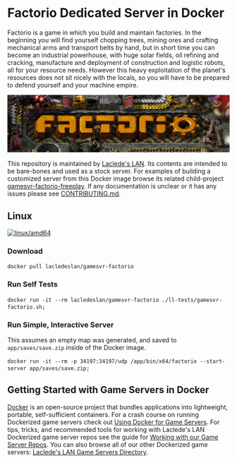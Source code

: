 # Factorio Dedicated Server in Docker

Factorio is a game in which you build and maintain factories. In the beginning you will find yourself chopping trees, mining ores and crafting mechanical arms and transport belts by hand, but in short time you can become an industrial powerhouse, with huge solar fields, oil refining and cracking, manufacture and deployment of construction and logistic robots, all for your resource needs. However this heavy exploitation of the planet's resources does not sit nicely with the locals, so you will have to be prepared to defend yourself and your machine empire.

![Factorio Dedicated Server in Docker](https://raw.githubusercontent.com/LacledesLAN/gamesvr-factorio/main/.misc/banner-gamesvr-factorio.jpg)

This repository is maintained by [Laclede's LAN](https://lacledeslan.com). Its contents are intended to be bare-bones and used as a stock server. For examples of building a customized server from this Docker image browse its related child-project [gamesvr-factorio-freeplay](https://github.com/LacledesLAN/gamesvr-factorio-freeplay). If any documentation is unclear or it has any issues please see [CONTRIBUTING.md](./CONTRIBUTING.md).

## Linux

[![linux/amd64](https://github.com/LacledesLAN/gamesvr-factorio/actions/workflows/build-linux-image.yml/badge.svg?branch=main)](https://github.com/LacledesLAN/gamesvr-factorio/actions/workflows/build-linux-image.yml)

### Download

```shell
docker pull lacledeslan/gamesvr-factorio
```

### Run Self Tests

```shell
docker run -it --rm lacledeslan/gamesvr-factorio ./ll-tests/gamesvr-factorio.sh;
```

### Run Simple, Interactive Server

This assumes an empty map was generated, and saved to `app/saves/save.zip` inside of the Docker image.

```shell
docker run -it --rm -p 34197:34197/udp /app/bin/x64/factorio --start-server app/saves/save.zip;
```

## Getting Started with Game Servers in Docker

[Docker](https://docs.docker.com/) is an open-source project that bundles applications into lightweight, portable, self-sufficient containers. For a crash course on running Dockerized game servers check out [Using Docker for Game Servers](https://github.com/LacledesLAN/README.1ST/blob/master/GameServers/DockerAndGameServers.md). For tips, tricks, and recommended tools for working with Laclede's LAN Dockerized game server repos see the guide for [Working with our Game Server Repos](https://github.com/LacledesLAN/README.1ST/blob/master/GameServers/WorkingWithOurRepos.md). You can also browse all of our other Dockerized game servers: [Laclede's LAN Game Servers Directory](https://github.com/LacledesLAN/README.1ST/tree/master/GameServers).
